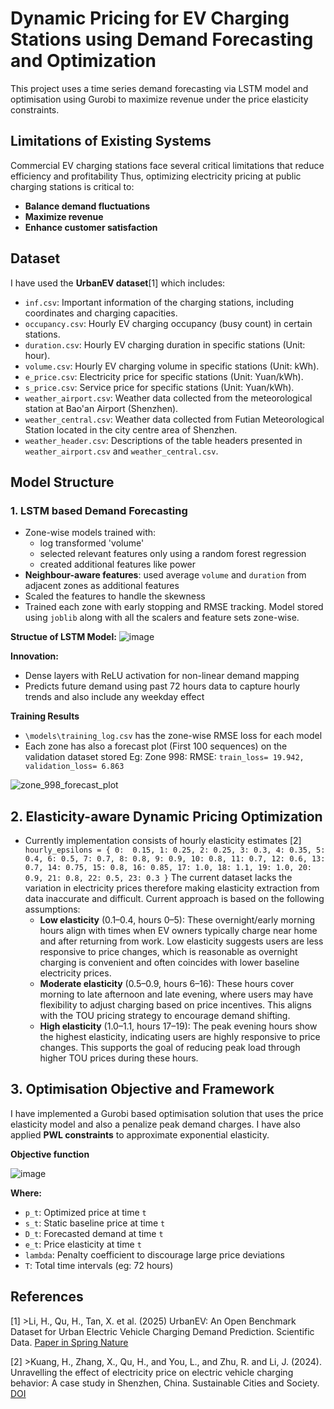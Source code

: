 # Dynamic Pricing for EV Charging Stations using Demand Forecasting and Optimization

This project uses a time series demand forecasting via LSTM model and optimisation using Gurobi to maximize revenue under the price elasticity constraints.

## Limitations of Existing Systems
Commercial EV charging stations face several critical limitations that reduce efficiency and profitability
Thus, optimizing electricity pricing at public charging stations is critical to:
- **Balance demand fluctuations**
- **Maximize revenue**
- **Enhance customer satisfaction**

## Dataset
I have used the **UrbanEV dataset**[1] which includes:
- `inf.csv`: Important information of the charging stations, including coordinates and charging capacities.
- `occupancy.csv`: Hourly EV charging occupancy (busy count) in certain stations.
- `duration.csv`: Hourly EV charging duration in specific stations (Unit: hour).
- `volume.csv`: Hourly EV charging volume in specific stations (Unit: kWh).
- `e_price.csv`: Electricity price for specific stations (Unit: Yuan/kWh).
- `s_price.csv`: Service price for specific stations (Unit: Yuan/kWh).
- `weather_airport.csv`: Weather data collected from the meteorological station at Bao'an Airport (Shenzhen).
- `weather_central.csv`: Weather data collected from Futian Meteorological Station located in the city centre area of Shenzhen.
- `weather_header.csv`: Descriptions of the table headers presented in `weather_airport.csv` and `weather_central.csv`.

## Model Structure
### 1. LSTM based Demand Forecasting
- Zone-wise models trained with:
  - log transformed 'volume'
  - selected relevant features only using a random forest regression
  - created additional features like power
- **Neighbour-aware features**: used average `volume` and `duration` from adjacent zones as additional features
- Scaled the features to handle the skewness
- Trained each zone with early stopping and RMSE tracking. Model stored using `joblib` along with all the scalers and feature sets zone-wise.

**Structue of LSTM Model:**
![image](https://github.com/user-attachments/assets/3b05e2ac-6af9-4540-80c4-23374f0914c6)

**Innovation:**
- Dense layers with ReLU activation for non-linear demand mapping
- Predicts future demand using past 72 hours data to capture hourly trends and also include any weekday effect

**Training Results**
- `\models\training_log.csv` has the zone-wise RMSE loss for each model
- Each zone has also a forecast plot (First 100 sequences) on the validation dataset stored
Eg: Zone 998:
RMSE: `train_loss= 19.942, validation_loss= 6.863`

![zone_998_forecast_plot](https://github.com/user-attachments/assets/c0dc0835-40e4-4a2c-b978-51640678ecdc)

## 2. Elasticity-aware Dynamic Pricing Optimization
- Currently implementation consists of hourly elasticity estimates [2]
  `hourly_epsilons = {
    0:  0.15, 1: 0.25, 2: 0.25, 3: 0.3, 4: 0.35,
    5:  0.4, 6: 0.5, 7: 0.7, 8: 0.8, 9: 0.9,
    10: 0.8, 11: 0.7, 12: 0.6, 13: 0.7, 14: 0.75,
    15: 0.8, 16: 0.85, 17: 1.0, 18: 1.1, 19: 1.0,
    20: 0.9, 21: 0.8, 22: 0.5, 23: 0.3
  }`
  The current dataset lacks the variation in electricity prices therefore making elasticity extraction from data inaccurate and difficult. Current approach is based on the following assumptions:
  - **Low elasticity** (0.1–0.4, hours 0–5): These overnight/early morning hours align with times when EV owners typically charge near home and after returning from work. Low elasticity suggests users are less responsive to price changes, which is reasonable as overnight charging is convenient and often coincides with lower baseline electricity prices.
  - **Moderate elasticity** (0.5–0.9, hours 6–16): These hours cover morning to late afternoon and late evening, where users may have flexibility to adjust charging based on price incentives. This aligns with the TOU pricing strategy to encourage demand shifting.
  - **High elasticity** (1.0–1.1, hours 17–19): The peak evening hours show the highest elasticity, indicating users are highly responsive to price changes. This supports the goal of reducing peak load through higher TOU prices during these hours.
 
## 3. Optimisation Objective and Framework
I have implemented a Gurobi based optimisation solution that uses the price elasticity model and also a penalize peak demand charges.
I have also applied **PWL constraints** to approximate exponential elasticity.

**Objective function**

![image](https://github.com/user-attachments/assets/ec4354df-c9cc-4e38-acb0-2f31f48bee24)

**Where:**
- `p_t`: Optimized price at time `t`
- `s_t`: Static baseline price at time `t`
- `D_t`: Forecasted demand at time `t`
- `e_t`: Price elasticity at time `t`
- `lambda`: Penalty coefficient to discourage large price deviations
- `T`: Total time intervals (eg: 72 hours)




## References
[1] >Li, H., Qu, H., Tan, X. et al. (2025) UrbanEV: An Open Benchmark Dataset for Urban Electric Vehicle Charging Demand Prediction. Scientific Data. [Paper in Spring Nature](https://doi.org/10.1038/s41597-025-04874-4)

[2] >Kuang, H., Zhang, X., Qu, H., and You, L., and Zhu, R. and Li, J. (2024). Unravelling the effect of electricity price on electric vehicle charging behavior: A case study in Shenzhen, China. Sustainable Cities and Society. [DOI](https://doi.org/10.1016/j.scs.2024.105836)
